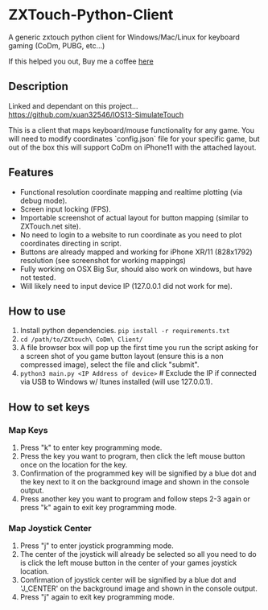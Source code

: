# ZXTouch-Python-Client
A generic zxtouch python client for Windows/Mac/Linux for keyboard gaming (CoDm, PUBG, etc...)<p></p>
If this helped you out, Buy me a coffee [here](https://buymeacoffee.com/modderan)

## Description
Linked and dependant on this project... https://github.com/xuan32546/IOS13-SimulateTouch
<p>This is a client that maps keyboard/mouse functionality for any game.  You will need to modify coordinates `config.json` file for your specific game, but out of the box this will support CoDm on iPhone11 with the attached layout.</p>

## Features
* Functional resolution coordinate mapping and realtime plotting (via debug mode).
* Screen input locking (FPS).
* Importable screenshot of actual layout for button mapping (similar to ZXTouch.net site).
* No need to login to a website to run coordinate as you need to plot coordinates directing in script.
* Buttons are already mapped and working for iPhone XR/11 (828x1792) resolution (see screenshot for working mappings)
* Fully working on OSX Big Sur, should also work on windows, but have not tested.
* Will likely need to input device IP (127.0.0.1 did not work for me).

## How to use
1. Install python dependencies.
`pip install -r requirements.txt`
2. `cd /path/to/ZXtouch\ CoDm\ Client/`
3. A file browser box will pop up the first time you run the script asking for a screen shot of you game button layout (ensure this is a non compressed image), select the file and click "submit".
3. `python3 main.py <IP Address of device>` # Exclude the IP if connected via USB to Windows w/ Itunes installed (will use 127.0.0.1).

## How to set keys

### Map Keys
1. Press "k" to enter key programming mode.
2. Press the key you want to program, then click the left mouse button once on the location for the key.
3. Confirmation of the programmed key will be signified by a blue dot and the key next to it on the background image and shown in the console output.
4. Press another key you want to program and follow steps 2-3 again or press "k" again to exit key programming mode.

### Map Joystick Center
1. Press "j" to enter joystick programming mode.
2. The center of the joystick will already be selected so all you need to do is click the left mouse button in the center of your games joystick location.
3. Confirmation of joystick center will be signified by a blue dot and 'J_CENTER' on the background image and shown in the console output.
4. Press "j" again to exit key programming mode.
